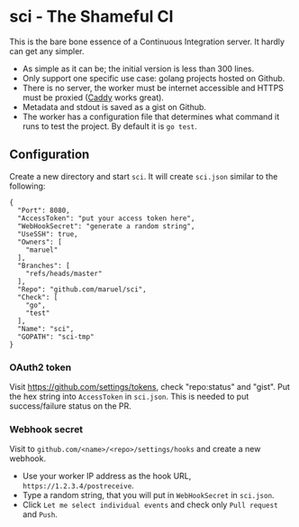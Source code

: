 # sci - The Shameful CI

This is the bare bone essence of a Continuous Integration server. It hardly can
get any simpler.

- As simple as it can be; the initial version is less than 300 lines.
- Only support one specific use case: golang projects hosted on Github.
- There is no server, the worker must be internet accessible and HTTPS must be
  proxied ([Caddy](https://caddyserver.com/) works great).
- Metadata and stdout is saved as a gist on Github.
- The worker has a configuration file that determines what command it runs to
  test the project. By default it is `go test`.


## Configuration

Create a new directory and start `sci`. It will create `sci.json` similar to the following:

```
{
  "Port": 8080,
  "AccessToken": "put your access token here",
  "WebHookSecret": "generate a random string",
  "UseSSH": true,
  "Owners": [
    "maruel"
  ],
  "Branches": [
    "refs/heads/master"
  ],
  "Repo": "github.com/maruel/sci",
  "Check": [
    "go",
    "test"
  ],
  "Name": "sci",
  "GOPATH": "sci-tmp"
}
```


### OAuth2 token

Visit https://github.com/settings/tokens, check "repo:status" and "gist". Put
the hex string into `AccessToken` in `sci.json`. This is needed to put
success/failure status on the PR.


### Webhook secret

Visit to `github.com/<name>/<repo>/settings/hooks` and create a new webhook.

- Use your worker IP address as the hook URL, `https://1.2.3.4/postreceive`.
- Type a random string, that you will put in `WebHookSecret` in `sci.json`.
- Click `Let me select individual events` and check only `Pull request` and
  `Push`.
